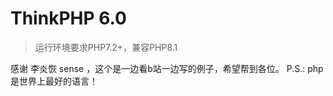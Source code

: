 ThinkPHP 6.0
===============

> 运行环境要求PHP7.2+，兼容PHP8.1

感谢 李炎恢 sense ，这个是一边看b站一边写的例子，希望帮到各位。
P.S.:   php是世界上最好的语言！

